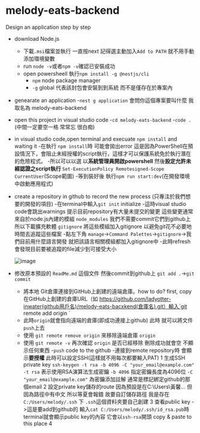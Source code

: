# melody-eats-backend
Design an application step by step

-  download Node.js 
    -  下載`.msi`檔案並執行 一直按next 記得選主動加入`Add to PATH` 就不用手動添加環境變數
    -  run `node -v`或者`npm -v`確認已安裝成功
    -  open powersheell 執行`npm install -g @nestjs/cli`
       - `npm` node package manager
       - `-g` global 代表該封包會安裝到到系統 而不是僅存在於專案內

-  genearate an application
    -`nest g application` 會問你這個專案要叫什麼 我取名為 melody-eats-backend

-  open this project in visual studio code
    -`cd melody-eats-backend`
    -`code .` (中間一定要空一格 常常忘 很白痴)

- in visual studio code,open terminal and execuate `npm install` and waiting it
    -在執行 `npm install`時 可能會拋出error 這是因為PowerShell在預設情況下，會阻止未經授權的script執行，這樣才可以保護系統免於執行潛在的危險程式。
    -所以可以以選 以**系統管理員開啟powershell** 然後**設定允許未經認證之script執行** `Set-ExecutionPolicy Remotesigned-Scope CurrentUser`(Scope範圍) 
    -等到裝好後 執行`npm run start:dev`(在開發環境中啟動應用程式)

- create a repository in github to record the new process (只專注於我們想要的開發的項目)
    -在terminal中輸入`git init` initialize
    -這時visual studio code會跳出warnings 提示目前repository有大量未提交的變更 這些變更通常來自於node.js內建的模組 `node_modules` 我們不需要commit它們到github上
     所以下載擴充軟體 `gitignore` 將這些模組加入gitignore 以避免git花不必要地時間去追蹤這些檔案
    -點左下角 `manage`->`Command Palettes`->`gitignore`->我們目前用什麼語言開發 就把該語言相關模組都加入gitignore中
    -此時refresh 會發現目前要被追蹤的file減少到可接受大小
  
  ![image](https://github.com/user-attachments/assets/ee645b52-9d7f-4a8e-b6f5-e4b0401d7ef6)
- 修改原本預設的 `ReadMe.md` 這個文件 然後commit到github上 `git add .`->`git commit`
    - 將本地 Git倉庫連接到GitHub上創建的遠端倉庫。how to do? first, copy在GitHub上創建的倉庫URL（如 https://github.com/ladyotter-inwater(github用戶名)/melody-eats-bacxkend(倉庫名).git）輸入`git remote add origin `
    - 此時`origin`就會指向遠端的倉庫(即成功連接上github) 此時 就可以將文件`push`上去
    - 使用 `git remote remove origin` 來移除遠端倉庫 `origin`
    - 使用 `git remote -v` 再次確認 `origin` 是否已經移除 刪除成功就會空 不顯示任何東西
-`push` code to the github
    -連接到remote repository時 會顯示**要授權** 此時可以設定SSH(這樣就不用每次都要輸入PAT)
      1 生成SSH private key `ssh-keygen -t rsa -b 4096 -C "your_email@example.com"`
        `-t rsa` 表示使用RSA演算法生成密鑰
        `-b 4096` 指定密鑰長度為4096位
        `-C "your_email@example.com"` 為密鑰添加註解 通常是標記綁定github的那個email
      2 設定private key儲存的route 因為預設是在C:\Users\黃馨... 但因為路徑中有中文 所以等夏會報錯 故要自訂儲存路徑 我是存在 `C:/Users/melody/.ssh` 下 `.ssh`這個資料夾要自己創建
      3 查看public key ->這是要add到github的 輸入`cat C:/Users/melody/.ssh/id_rsa.pub`時 terminal就會顯示public key的內容 它會以`ssh-rsa`開頭 copy & paste to this place
      4
